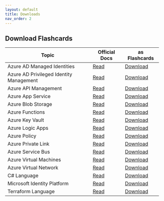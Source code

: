 ```yaml
---
layout: default
title: Downloads
nav_order: 2
---
```


## Download Flashcards

Topic                                   | Official Docs                                                                                       | as Flashcards
---                                     | ---                                                                                                 | ---
Azure AD Managed Identities             | [Read](https://learn.microsoft.com/azure/active-directory/managed-identities-azure-resources/)      | [Download](https://github.com/asa55/azure-managed-identities-docs-as-flashcards/releases)
Azure AD Privileged Identity Management | [Read](https://learn.microsoft.com/azure/active-directory/privileged-identity-management/)          | [Download](https://github.com/asa55/azure-privileged-identity-management-docs-as-flashcards/releases)
Azure API Management                    | [Read](https://learn.microsoft.com/azure/api-management/)                                           | [Download](https://github.com/asa55/azure-api-management-docs-as-flashcards/releases) 
Azure App Service                       | [Read](https://learn.microsoft.com/azure/app-service/)                                              | [Download](https://github.com/asa55/azure-app-service-docs-as-flashcards/releases) 
Azure Blob Storage                      | [Read](https://learn.microsoft.com/azure/storage/blobs/)                                            | [Download](https://github.com/asa55/azure-blob-storage-docs-as-flashcards/releases) 
Azure Functions                         | [Read](https://learn.microsoft.com/azure/azure-functions/)                                          | [Download](https://github.com/asa55/azure-functions-docs-as-flashcards/releases) 
Azure Key Vault                         | [Read](https://learn.microsoft.com/azure/key-vault/general/)                                        | [Download](https://github.com/asa55/azure-key-vault-docs-as-flashcards/releases)
Azure Logic Apps                        | [Read](https://learn.microsoft.com/en-us/azure/logic-apps/)                                         | [Download](https://github.com/asa55/azure-logic-apps-docs-as-flashcards/releases)
Azure Policy                            | [Read](https://learn.microsoft.com/azure/governance/policy/)                                        | [Download](https://github.com/asa55/azure-policy-docs-as-flashcards/releases)
Azure Private Link                      | [Read](https://learn.microsoft.com/en-us/azure/private-link/)                                       | [Download](https://github.com/asa55/azure-private-link-docs-as-flashcards/releases)
Azure Service Bus                       | [Read](https://learn.microsoft.com/azure/service-bus-messaging/)                                    | [Download](https://github.com/asa55/azure-service-bus-docs-as-flashcards/releases)
Azure Virtual Machines                  | [Read](https://learn.microsoft.com/azure/virtual-machines/)                                         | [Download](https://github.com/asa55/azure-virtual-machines-docs-as-flashcards/releases)
Azure Virtual Network                   | [Read](https://learn.microsoft.com/azure/virtual-network/)                                          | [Download](https://github.com/asa55/azure-virtual-network-docs-as-flashcards/releases)
C# Language                             | [Read](https://learn.microsoft.com/en-us/dotnet/csharp/)                                            | [Download](https://github.com/asa55/c-sharp-docs-as-flashcards/releases)
Microsoft Identity Platform             | [Read](https://learn.microsoft.com/azure/active-directory/develop/)                                 | [Download](https://github.com/asa55/microsoft-identity-platform-docs-as-flashcards/releases)
Terraform Language                      | [Read](https://developer.hashicorp.com/terraform/language)                                          | [Download](https://github.com/asa55/terraform-language-docs-as-flashcards/releases)
